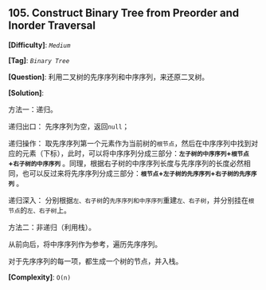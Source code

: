 ## 105. Construct Binary Tree from Preorder and Inorder Traversal

__[Difficulty]__: _`Medium`_

__[Tag]__: _`Binary Tree`_

__[Question]__: 利用二叉树的先序序列和中序序列，来还原二叉树。

__[Solution]__: 

方法一：递归。

递归出口： 先序序列为空，返回`null`；

递归操作： 取先序序列第一个元素作为当前树的`根节点`，然后在中序序列中找到对应的元素（下标），此时，可以将中序序列分成三部分：__`左子树的中序序列`+`根节点`+`右子树的中序序列`__ 。同理，根据右子树的中序序列长度与先序序列的长度必然相同，也可以反过来将先序序列分成三部分：__`根节点`+`左子树的先序序列`+`右子树的先序序列`__ 。

递归深入： 分别根据`左、右子树`的`先序序列和中序序列`重建`左、右子树`，并分别挂在`根节点`的`左、右子树`上。


方法二：非递归（利用栈）。

从前向后，将中序序列作为参考，遍历先序序列。

对于先序序列的每一项，都生成一个树的节点，并入栈。

__[Complexity]__: `O(n)`
